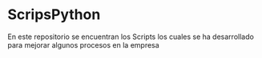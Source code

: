 # ScripsPython
En este repositorio se encuentran los Scripts los cuales se ha desarrollado para mejorar algunos procesos en la empresa
